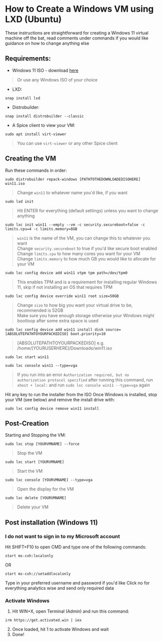 # How to Create a Windows VM using LXD (Ubuntu)

These instructions are straightforward for creating a Windows 11 virtual machine off the bat, read comments under commands if you would like guidance on how to change anything else

## Requirements:
- Windows 11 ISO - download [here](https://www.microsoft.com/en-us/software-download/windows11)
> Or use any Windows ISO of your choice

- LXD: 
```
snap install lxd
```

- Distrobuilder: 
```
snap install distrobuilder --classic
```

- A Spice client to view your VM:
```
sudo apt install virt-viewer
```
> You can use `virt-viewer` or any other Spice client

## Creating the VM
Run these commands in order:
```
sudo distrobuilder repack-windows [PATHTOTHEDOWNLOADEDISOHERE] win11.iso
```
> Change `win11` to whatever name you'd like, if you want

```
sudo lxd init
```
> Hit ENTER for everything (default settings) unless you want to change anything

```
sudo lxc init win11 --empty --vm -c security.secureboot=false -c limits.cpu=4 -c limits.memory=8GB
```
> `win11` is the name of the VM, you can change this to whatever you want <br/>
Change `security.secureboot` to true if you'd like secure boot enabled <br/>
Change `limits.cpu` to how many cores you want for your VM <br/>
Change `limits.memory` to how much GB you would like to allocate for your VM <br/>

```
sudo lxc config device add win11 vtpm tpm path=/dev/tpm0
```
> This enables TPM and is a requirement for installing regular Windows 11, skip if not installing an OS that requires TPM

```
sudo lxc config device override win11 root size=50GB
```
> Change `size` to how big you want your virtual drive to be, recommended is 52GB <br/>
Make sure you have enough storage otherwise your Windows might bootloop after some extra space is used

```
sudo lxc config device add win11 install disk source=[ABSOLUTEPATHTOYOURPACKEDISO] boot.priority=10
```
> [ABSOLUTEPATHTOYOURPACKEDISO] e.g. /home/[YOURUSERHERE]/Downloads/win11.iso

```
sudo lxc start win11
```

```
sudo lxc console win11 --type=vga
```
> If you run into an error `Authorization required, but no authorization protocol specified` after running this command, run `xhost + local:` and run `sudo lxc console win11 --type=vga` again

Hit any key to run the installer from the ISO
Once Windows is installed, stop your VM (see below) and remove the install drive with:
```
sudo lxc config device remove win11 install
```

## Post-Creation
Starting and Stopping the VM:
```
sudo lxc stop [YOURVMNAME] --force
```
> Stop the VM

```
sudo lxc start [YOURVMNAME]
```
> Start the VM

```
sudo lxc console [YOURVMNAME] --type=vga
```
> Open the display for the VM

```
sudo lxc delete [YOURVMNAME]
```
> Delete your VM

## Post installation (Windows 11)
### I do not want to sign in to my Microsoft account
Hit SHIFT+F10 to open CMD and type one of the following commands:
```
start ms-cxh:localonly​
```
OR
```
start ms-cxh://setaddlocalonly​
```
Type in your preferred username and password if you'd like
Click no for everything analytics wise and send only required data

### Activate Windows
1. Hit WIN+X, open Terminal (Admin) and run this command:
```
irm https://get.activated.win | iex
```
2. Once loaded, hit 1 to activate Windows and wait
3. Done!

